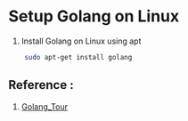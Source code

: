 # Setup Golang on Linux
1. Install Golang on Linux using apt
```bash
    sudo apt-get install golang
```



## Reference :
1. [Golang_Tour](https://tour.golang.org/welcome/1)